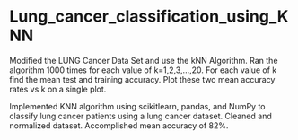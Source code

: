# Lung_cancer_classification_using_KNN
Modified the LUNG Cancer Data Set and use the kNN Algorithm. Ran the algorithm 1000 times for each value of k=1,2,3,...,20. 
For each value of k find the mean test and training accuracy. Plot these two mean accuracy rates vs k on a single plot. 

Implemented KNN algorithm using scikitlearn, pandas, and NumPy to classify lung cancer patients using a lung cancer dataset. 
Cleaned and normalized dataset. Accomplished mean accuracy of 82%.
